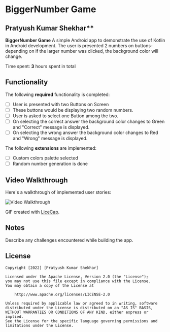 # BiggerNumber Game

## Pratyush Kumar Shekhar**

**BiggerNumber Game** A simple Android app to demonstrate the use of Kotlin in Android development. The user is presented 2 numbers on buttons- depending on if the larger number was clicked, the background color will change.

Time spent: **3** hours spent in total

## Functionality

The following **required** functionality is completed:

* [ ] User is presented with two Buttons on Screen
* [ ] These buttons would be displaying two random numbers.
* [ ] User is asked to select one Button among the two.
* [ ] On selecting the correct answer the background color changes to Green and "Correct" message is displayed.
* [ ] On selecting the wrong answer the background color changes to Red and "Wrong" message is displayed.

The following **extensions** are implemented:

* [ ] Custom colors palette selected
* [ ] Random number generation is done

## Video Walkthrough

Here's a walkthrough of implemented user stories:

<img src= https://j.gifs.com/gZ0RQZ.gif title='Video Walkthrough' width='' alt='Video Walkthrough' />

GIF created with [LiceCap](http://www.cockos.com/licecap/).

## Notes

Describe any challenges encountered while building the app.

## License

    Copyright [2022] [Pratyush Kumar Shekhar]

    Licensed under the Apache License, Version 2.0 (the "License");
    you may not use this file except in compliance with the License.
    You may obtain a copy of the License at

        http://www.apache.org/licenses/LICENSE-2.0

    Unless required by applicable law or agreed to in writing, software
    distributed under the License is distributed on an "AS IS" BASIS,
    WITHOUT WARRANTIES OR CONDITIONS OF ANY KIND, either express or implied.
    See the License for the specific language governing permissions and
    limitations under the License.